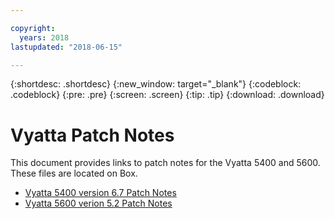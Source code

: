 ```yaml
---

copyright:
  years: 2018
lastupdated: "2018-06-15"

---
```


{:shortdesc: .shortdesc}
{:new_window: target="_blank"}
{:codeblock: .codeblock}
{:pre: .pre}
{:screen: .screen}
{:tip: .tip}
{:download: .download}


# Vyatta Patch Notes

This document provides links to patch notes for the Vyatta 5400 and 5600. These files are located on Box.

* [Vyatta 5400 version 6.7 Patch Notes](https://ibm.box.com/s/60ooe2v645vl555ideii10bdj1nvnu3u)
* [Vyatta 5600 verion 5.2 Patch Notes](https://ibm.box.com/s/h6nkuu6299fz4d7hds5nwn6x51vpxcdr)
